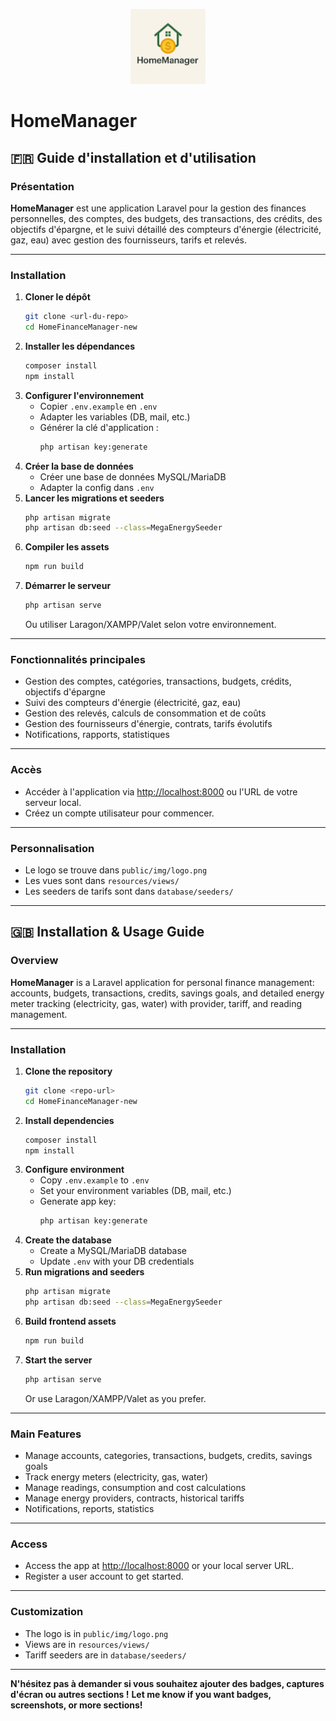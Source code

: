 <p align="center">
  <img src="public/img/logo.png" width="120" alt="HomeManager Logo">
</p>

# HomeManager

## 🇫🇷 Guide d'installation et d'utilisation

### Présentation

**HomeManager** est une application Laravel pour la gestion des finances personnelles, des comptes, des budgets, des transactions, des crédits, des objectifs d'épargne, et le suivi détaillé des compteurs d'énergie (électricité, gaz, eau) avec gestion des fournisseurs, tarifs et relevés.

---

### Installation

1. **Cloner le dépôt**
   ```bash
   git clone <url-du-repo>
   cd HomeFinanceManager-new
   ```
2. **Installer les dépendances**
   ```bash
   composer install
   npm install
   ```
3. **Configurer l'environnement**
   - Copier `.env.example` en `.env`
   - Adapter les variables (DB, mail, etc.)
   - Générer la clé d'application :
     ```bash
     php artisan key:generate
     ```
4. **Créer la base de données**
   - Créer une base de données MySQL/MariaDB
   - Adapter la config dans `.env`
5. **Lancer les migrations et seeders**
   ```bash
   php artisan migrate
   php artisan db:seed --class=MegaEnergySeeder
   ```
6. **Compiler les assets**
   ```bash
   npm run build
   ```
7. **Démarrer le serveur**
   ```bash
   php artisan serve
   ```
   Ou utiliser Laragon/XAMPP/Valet selon votre environnement.

---

### Fonctionnalités principales

- Gestion des comptes, catégories, transactions, budgets, crédits, objectifs d'épargne
- Suivi des compteurs d'énergie (électricité, gaz, eau)
- Gestion des relevés, calculs de consommation et de coûts
- Gestion des fournisseurs d'énergie, contrats, tarifs évolutifs
- Notifications, rapports, statistiques

---

### Accès

- Accéder à l'application via [http://localhost:8000](http://localhost:8000) ou l'URL de votre serveur local.
- Créez un compte utilisateur pour commencer.

---

### Personnalisation

- Le logo se trouve dans `public/img/logo.png`
- Les vues sont dans `resources/views/`
- Les seeders de tarifs sont dans `database/seeders/`

---

## 🇬🇧 Installation & Usage Guide

### Overview

**HomeManager** is a Laravel application for personal finance management: accounts, budgets, transactions, credits, savings goals, and detailed energy meter tracking (electricity, gas, water) with provider, tariff, and reading management.

---

### Installation

1. **Clone the repository**
   ```bash
   git clone <repo-url>
   cd HomeFinanceManager-new
   ```
2. **Install dependencies**
   ```bash
   composer install
   npm install
   ```
3. **Configure environment**
   - Copy `.env.example` to `.env`
   - Set your environment variables (DB, mail, etc.)
   - Generate app key:
     ```bash
     php artisan key:generate
     ```
4. **Create the database**
   - Create a MySQL/MariaDB database
   - Update `.env` with your DB credentials
5. **Run migrations and seeders**
   ```bash
   php artisan migrate
   php artisan db:seed --class=MegaEnergySeeder
   ```
6. **Build frontend assets**
   ```bash
   npm run build
   ```
7. **Start the server**
   ```bash
   php artisan serve
   ```
   Or use Laragon/XAMPP/Valet as you prefer.

---

### Main Features

- Manage accounts, categories, transactions, budgets, credits, savings goals
- Track energy meters (electricity, gas, water)
- Manage readings, consumption and cost calculations
- Manage energy providers, contracts, historical tariffs
- Notifications, reports, statistics

---

### Access

- Access the app at [http://localhost:8000](http://localhost:8000) or your local server URL.
- Register a user account to get started.

---

### Customization

- The logo is in `public/img/logo.png`
- Views are in `resources/views/`
- Tariff seeders are in `database/seeders/`

---

**N'hésitez pas à demander si vous souhaitez ajouter des badges, captures d'écran ou autres sections !**
**Let me know if you want badges, screenshots, or more sections!**
